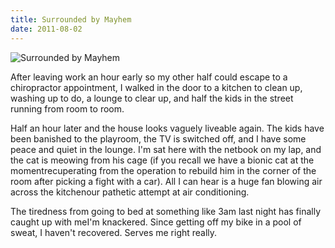 ```yaml
---
title: Surrounded by Mayhem
date: 2011-08-02
---
```


![Surrounded by Mayhem](https://source.unsplash.com/jpkvklXwt98/1600x900)

After leaving work an hour early so my other half could escape to a chiropractor appointment, I walked in the door to a kitchen to clean up, washing up to do, a lounge to clear up, and half the kids in the street running from room to room.

Half an hour later and the house looks vaguely liveable again. The kids have been banished to the playroom, the TV is switched off, and I have some peace and quiet in the lounge. I'm sat here with the netbook on my lap, and the cat is meowing from his cage (if you recall we have a bionic cat at the momentrecuperating from the operation to rebuild him in the corner of the room after picking a fight with a car). All I can hear is a huge fan blowing air across the kitchenour pathetic attempt at air conditioning.

The tiredness from going to bed at something like 3am last night has finally caught up with meI'm knackered. Since getting off my bike in a pool of sweat, I haven't recovered. Serves me right really.